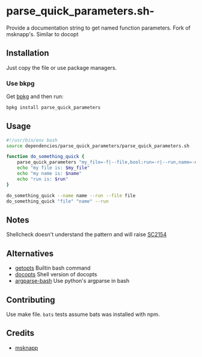 # parse_quick_parameters.sh-
Provide a documentation string to get named function parameters. Fork of msknapp's. Similar to docopt


## Installation

Just copy the file or use package managers.

### Use bkpg

Get [bpkg](https://www.bpkg.sh/) and then run:
```bash
bpkg install parse_quick_parameters
```


## Usage

```bash
#!/usr/bin/env bash
source dependencies/parse_quick_parameters/parse_quick_parameters.sh

function do_something_quick {
    parse_quick_parameters "my_file=-f|--file,bool:run=-r|--run,name=-n|--name" "$@" || return 0
    echo "my file is: $my_file"
    echo "my name is: $name"
    echo "run is: $run"
}

do_something_quick --name name --run --file file
do_something_quick "file" "name" --run
```



## Notes

Shellcheck doesn't understand the pattern and will raise [SC2154](https://github.com/koalaman/shellcheck/wiki/SC2154)

## Alternatives

- [getopts](https://en.wikipedia.org/wiki/Getopts) Builtin bash command
- [docopts](https://github.com/docopt/docopts) Shell version of docopts
- [argparse-bash](https://github.com/nhoffman/argparse-bash) Use python's argparse in bash

## Contributing

Use make file. `bats` tests assume bats was installed with npm. 

## Credits

- [msknapp](https://github.com/msknapp/maintainable-bash/blob/master/1_init/3.1_parameters/shortcut.sh#L3)

